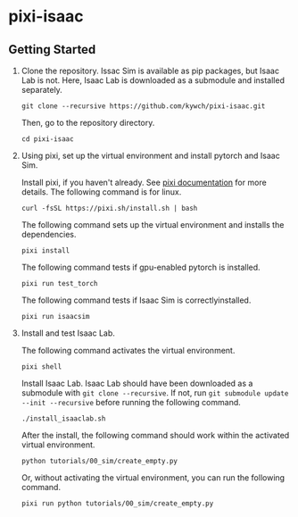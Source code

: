 # pixi-isaac

## Getting Started

1. Clone the repository. Issac Sim is available as pip packages, but Isaac Lab is not. Here, Isaac Lab is downloaded as a submodule and installed separately.
    ```
    git clone --recursive https://github.com/kywch/pixi-isaac.git
    ```

    Then, go to the repository directory.
    ```
    cd pixi-isaac
    ```

2. Using pixi, set up the virtual environment and install pytorch and Isaac Sim.

    Install pixi, if you haven't already. See [pixi documentation](https://pixi.sh/latest/#installation) for more details. The following command is for linux.
    ```
    curl -fsSL https://pixi.sh/install.sh | bash
    ```

    The following command sets up the virtual environment and installs the dependencies.
    ```
    pixi install
    ```

    The following command tests if gpu-enabled pytorch is installed.
    ```
    pixi run test_torch
    ```

    The following command tests if Isaac Sim is correctlyinstalled.
    ```
    pixi run isaacsim
    ```

3. Install and test Isaac Lab.

    The following command activates the virtual environment.
    ```
    pixi shell
    ```

    Install Isaac Lab. Isaac Lab should have been downloaded as a submodule with `git clone --recursive`. If not, run `git submodule update --init --recursive` before running the following command.
    ```
    ./install_isaaclab.sh
    ```

    After the install, the following command should work within the activated virtual environment.
    ```
    python tutorials/00_sim/create_empty.py
    ```

    Or, without activating the virtual environment, you can run the following command.
    ```
    pixi run python tutorials/00_sim/create_empty.py
    ```

